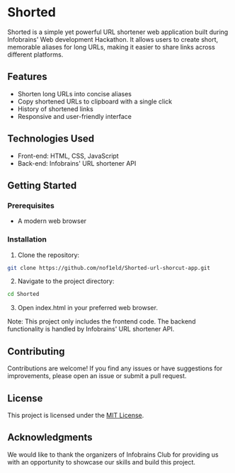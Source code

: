 # Shorted

Shorted is a simple yet powerful URL shortener web application built during Infobrains' Web development Hackathon. It allows users to create short, memorable aliases for long URLs, making it easier to share links across different platforms.

## Features

- Shorten long URLs into concise aliases
- Copy shortened URLs to clipboard with a single click
- History of shortened links
- Responsive and user-friendly interface

## Technologies Used

- Front-end: HTML, CSS, JavaScript
- Back-end: Infobrains' URL shortener API

## Getting Started

### Prerequisites

- A modern web browser

### Installation

1. Clone the repository:

```bash
git clone https://github.com/nof1eld/Shorted-url-shorcut-app.git
```

2. Navigate to the project directory:

```bash
cd Shorted
```

3. Open index.html in your preferred web browser.

Note: This project only includes the frontend code. The backend functionality is handled by Infobrains' URL shortener API.

## Contributing

Contributions are welcome! If you find any issues or have suggestions for improvements, please open an issue or submit a pull request.

## License

This project is licensed under the [MIT License](LICENSE).

## Acknowledgments

We would like to thank the organizers of Infobrains Club for providing us with an opportunity to showcase our skills and build this project.

